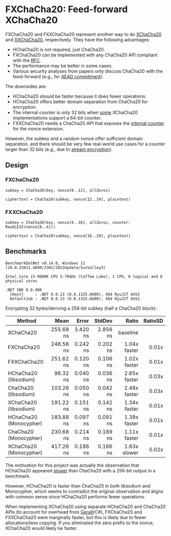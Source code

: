 # FXChaCha20: Feed-forward XChaCha20
FXChaCha20 and FXXChaCha20 represent another way to do [XChaCha20](https://datatracker.ietf.org/doc/html/draft-irtf-cfrg-xchacha) and [XXChaCha20](https://github.com/samuel-lucas6/XXChaCha20), respectively. They have the following advantages:

- HChaCha20 is not required, just ChaCha20.
- FXChaCha20 can be implemented with any ChaCha20 API compliant with the [RFC](https://www.rfc-editor.org/rfc/rfc8439).
- The performance may be better in some cases.
- Various security analyses from papers only discuss ChaCha20 with the feed-forward (e.g., for [AEAD commitment](https://eprint.iacr.org/2025/222)).

The downsides are:

- HChaCha20 should be faster because it does fewer operations.
- HChaCha20 offers better domain separation from ChaCha20 for encryption.
- The internal counter is only 32 bits when [some](https://doc.libsodium.org/advanced/stream_ciphers/xchacha20) XChaCha20 implementations support a 64-bit counter.
- FXXChaCha20 needs a ChaCha20 API that exposes the [internal counter](https://monocypher.org/manual/chacha20) for the nonce extension.

However, the subkey and a random nonce offer sufficient domain separation, and there should be very few real-world use cases for a counter larger than 32 bits (e.g., due to [stream encryption](https://eprint.iacr.org/2015/189)).

## Design
### FXChaCha20
```
subkey = ChaCha20(key, nonce[0..12], allZeros)

ciphertext = ChaCha20(subkey, nonce[12..24], plaintext)
```

### FXXChaCha20
```
subkey = ChaCha20(key, nonce[4..16], allZeros, counter: ReadLE32(nonce[0..4]))

ciphertext = ChaCha20(subkey, nonce[16..28], plaintext)
```

## Benchmarks
```
BenchmarkDotNet v0.14.0, Windows 11 (10.0.22631.4890/23H2/2023Update/SunValley3)

Intel Core i5-9600K CPU 3.70GHz (Coffee Lake), 1 CPU, 6 logical and 6 physical cores

.NET SDK 8.0.406
  [Host]     : .NET 8.0.13 (8.0.1325.6609), X64 RyuJIT AVX2
  DefaultJob : .NET 8.0.13 (8.0.1325.6609), X64 RyuJIT AVX2
```

Encrypting 32 bytes/deriving a 256-bit subkey (half a ChaCha20 block):

| Method                 |      Mean |    Error |   StdDev |        Ratio | RatioSD |
| ---------------------- | --------: | -------: | -------: | -----------: | ------: |
| XChaCha20              | 255.68 ns | 3.420 ns | 2.856 ns |     baseline |         |
| FXChaCha20             | 246.56 ns | 0.242 ns | 0.202 ns | 1.04x faster |   0.01x |
| FXXChaCha20            | 251.62 ns | 0.120 ns | 0.106 ns | 1.02x faster |   0.01x |
| HChaCha20 (libsodium)  |  96.32 ns | 0.040 ns | 0.036 ns | 2.65x faster |   0.03x |
| ChaCha20 (libsodium)   | 103.26 ns | 0.050 ns | 0.042 ns | 2.48x faster |   0.03x |
| XChaCha20 (libsodium)  | 191.22 ns | 0.151 ns | 0.142 ns | 1.34x faster |   0.01x |
| HChaCha20 (Monocypher) | 183.88 ns | 0.097 ns | 0.091 ns | 1.39x faster |   0.01x |
| ChaCha20 (Monocypher)  | 230.68 ns | 0.214 ns | 0.189 ns | 1.11x faster |   0.01x |
| XChaCha20 (Monocypher) | 417.26 ns | 0.188 ns | 0.166 ns | 1.63x slower |   0.02x |

The motivation for this project was actually the observation that HChaCha20 appeared [slower](https://github.com/samuel-lucas6/hchachacha) than ChaCha20 with a 256-bit output in a benchmark.

However, HChaCha20 is faster than ChaCha20 in both libsodium and Monocypher, which seems to contradict the original observation and aligns with common sense since HChaCha20 performs fewer operations.

When implementing XChaCha20 using separate HChaCha20 and ChaCha20 APIs (to account for overhead from [Geralt](https://www.geralt.xyz/)/C#), FXChaCha20 and FXXChaCha20 were marginally faster, but this is likely due to fewer allocations/less copying. If you eliminated the zero prefix to the nonce, XChaCha20 would likely be faster.
